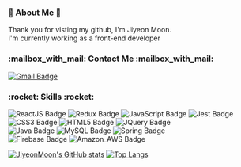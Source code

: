 <h3>
👋 About Me 👋
</h3>
<p>
Thank you for visting my github, I'm Jiyeon Moon.<br>
I'm currently working as a front-end developer
</p>
 
<h3>
:mailbox_with_mail: Contact Me :mailbox_with_mail:
</h3>

[![Gmail Badge](https://img.shields.io/badge/Gmail-d14836?style=flat-square&logo=Gmail&logoColor=white&link=mailto:mjyinseoul@gmail.com)](mailto:mjyinseoul@gmail.com)

<h3>
:rocket: Skills :rocket:
</h3>

![ReactJS Badge](https://img.shields.io/badge/ReactJs-61DAFB?logo=react&logoColor=black&style=for-the-badge) 
![Redux Badge](https://img.shields.io/badge/Redux-764ABC?logo=redux&logoColor=white&style=for-the-badge) 
![JavaScript Badge](https://img.shields.io/badge/JavaScript-f7df1e?style=for-the-badge&logo=JavaScript&logoColor=black) 
![Jest Badge](https://img.shields.io/badge/Jest-8A3327?style=for-the-badge&logo=Jest&logoColor=white)
![CSS3 Badge](https://img.shields.io/badge/CSS3-1572b6?style=for-the-badge&logo=CSS3&logoColor=white) 
![HTML5 Badge](https://img.shields.io/badge/HTML5-e34f26?style=for-the-badge&logo=HTML5&logoColor=white) 
![JQuery Badge](https://img.shields.io/badge/JQuery-0769ad?style=for-the-badge&logo=JQuery&logoColor=white) 
<br>
![Java Badge](https://img.shields.io/badge/Java-007396?style=for-the-badge&logo=Java&logoColor=white) 
![MySQL Badge](https://img.shields.io/badge/MySQL-4479a1?style=for-the-badge&logo=MySQL&logoColor=white) 
![Spring Badge](https://img.shields.io/badge/Spring-6db33f?style=for-the-badge&logo=Spring&logoColor=white) 
<br>
![Firebase Badge](https://img.shields.io/badge/Firebase-ffca28?style=for-the-badge&logo=Firebase&logoColor=black) 
![Amazon_AWS Badge](https://img.shields.io/badge/-Amazon_AWS-232f3e?style=for-the-badge&logo=AmazonAWS&logoColor=white) 


[![JiyeonMoon's GitHub stats](https://github-readme-stats.vercel.app/api?username=jiyeonmoon814&theme=buefy&show_icons=true)](https://github.com/jiyeonmoon814/jiyeonmoon814)
[![Top Langs](https://github-readme-stats.vercel.app/api/top-langs/?username=jiyeonmoon814&theme=buefy&exclude_repo=webContent,WEB,HTML,bootStrap4L&layout=compact)](https://github.com/jiyeonmoon814/jiyeonmoon814)

